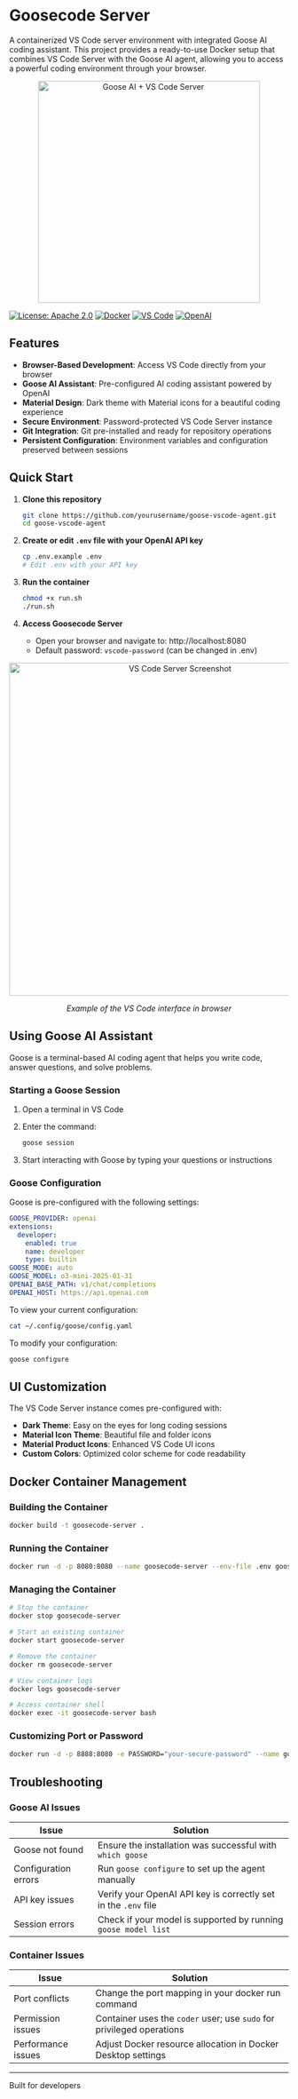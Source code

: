 # Goosecode Server

A containerized VS Code server environment with integrated Goose AI coding assistant. This project provides a ready-to-use Docker setup that combines VS Code Server with the Goose AI agent, allowing you to access a powerful coding environment through your browser.

<div align="center">
  <img src="static/img/logo.png" alt="Goose AI + VS Code Server" width="400">
</div>

[![License: Apache 2.0](https://img.shields.io/badge/License-Apache_2.0-blue.svg)](https://opensource.org/licenses/Apache-2.0)
[![Docker](https://img.shields.io/badge/Docker-Ready-2496ED?logo=docker)](https://www.docker.com/)
[![VS Code](https://img.shields.io/badge/VS_Code-Server-007ACC?logo=visualstudiocode)](https://code.visualstudio.com/)
[![OpenAI](https://img.shields.io/badge/Powered_by-OpenAI-412991?logo=openai)](https://openai.com)

## Features

- **Browser-Based Development**: Access VS Code directly from your browser
- **Goose AI Assistant**: Pre-configured AI coding assistant powered by OpenAI
- **Material Design**: Dark theme with Material icons for a beautiful coding experience
- **Secure Environment**: Password-protected VS Code Server instance
- **Git Integration**: Git pre-installed and ready for repository operations
- **Persistent Configuration**: Environment variables and configuration preserved between sessions

## Quick Start

1. **Clone this repository**
   ```bash
   git clone https://github.com/yourusername/goose-vscode-agent.git
   cd goose-vscode-agent
   ```

2. **Create or edit `.env` file with your OpenAI API key**
   ```bash
   cp .env.example .env
   # Edit .env with your API key
   ```
   
3. **Run the container**
   ```bash
   chmod +x run.sh
   ./run.sh
   ```

4. **Access Goosecode Server**
   - Open your browser and navigate to: http://localhost:8080
   - Default password: `vscode-password` (can be changed in .env)

<div align="center">
  <img src="/static/img/screenshot.png" alt="VS Code Server Screenshot" width="600">
  <p><i>Example of the VS Code interface in browser</i></p>
</div>

## Using Goose AI Assistant

Goose is a terminal-based AI coding agent that helps you write code, answer questions, and solve problems.

### Starting a Goose Session

1. Open a terminal in VS Code
2. Enter the command:
   ```bash
   goose session
   ```

3. Start interacting with Goose by typing your questions or instructions

### Goose Configuration

Goose is pre-configured with the following settings:

```yaml
GOOSE_PROVIDER: openai
extensions:
  developer:
    enabled: true
    name: developer
    type: builtin
GOOSE_MODE: auto
GOOSE_MODEL: o3-mini-2025-01-31
OPENAI_BASE_PATH: v1/chat/completions
OPENAI_HOST: https://api.openai.com
```

To view your current configuration:
```bash
cat ~/.config/goose/config.yaml
```

To modify your configuration:
```bash
goose configure
```

## UI Customization

The VS Code Server instance comes pre-configured with:

- **Dark Theme**: Easy on the eyes for long coding sessions
- **Material Icon Theme**: Beautiful file and folder icons
- **Material Product Icons**: Enhanced VS Code UI icons
- **Custom Colors**: Optimized color scheme for code readability

## Docker Container Management

### Building the Container
```bash
docker build -t goosecode-server .
```

### Running the Container
```bash
docker run -d -p 8080:8080 --name goosecode-server --env-file .env goosecode-server
```

### Managing the Container
```bash
# Stop the container
docker stop goosecode-server

# Start an existing container
docker start goosecode-server

# Remove the container
docker rm goosecode-server

# View container logs
docker logs goosecode-server

# Access container shell
docker exec -it goosecode-server bash
```

### Customizing Port or Password
```bash
docker run -d -p 8888:8080 -e PASSWORD="your-secure-password" --name goosecode-server --env-file .env goosecode-server
```

## Troubleshooting

### Goose AI Issues

| Issue | Solution |
|-------|----------|
| Goose not found | Ensure the installation was successful with `which goose` |
| Configuration errors | Run `goose configure` to set up the agent manually |
| API key issues | Verify your OpenAI API key is correctly set in the `.env` file |
| Session errors | Check if your model is supported by running `goose model list` |

### Container Issues

| Issue | Solution |
|-------|----------|
| Port conflicts | Change the port mapping in your docker run command |
| Permission issues | Container uses the `coder` user; use `sudo` for privileged operations |
| Performance issues | Adjust Docker resource allocation in Docker Desktop settings |

---

Built for developers 